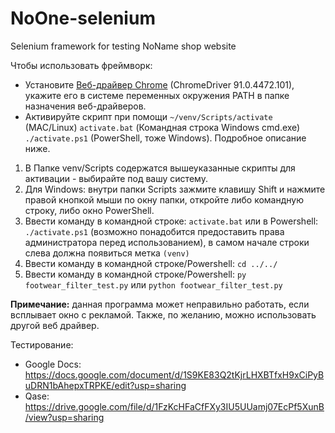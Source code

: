 # NoOne-selenium
 Selenium framework for testing NoName shop website

Чтобы использовать фреймворк:
- Установите [Веб-драйвер Chrome](https://chromedriver.chromium.org/downloads) (ChromeDriver 91.0.4472.101), укажите его в системе переменных окружения PATH в папке назначения веб-драйверов.
- Активируйте скрипт при помощи `~/venv/Scripts/activate` (MAC/Linux) `activate.bat` (Командная строка Windows cmd.exe) `./activate.ps1` (PowerShell, тоже Windows). Подробное описание ниже.

1. В Папке venv/Scripts содержатся вышеуказанные скрипты для активации - выбирайте под вашу систему.
2. Для Windows: внутри папки Scripts зажмите клавишу Shift и нажмите правой кнопкой мыши по окну папки, откройте либо командную строку, либо окно PowerShell.
3. Ввести команду в командной строке: `activate.bat` или в Powershell: `./activate.ps1` (возможно понадобится предоставить права администратора перед использованием), в самом начале строки слева должна появиться метка `(venv)`
4. Ввести команду в командной строке/Powershell: `cd ../../`
5. Ввести команду в командной строке/Powershell: `py footwear_filter_test.py` или `python footwear_filter_test.py`

**Примечание:** данная программа может неправильно работать, если всплывает окно с рекламой. Также, по желанию, можно использовать другой веб драйвер.

Тестирование:
- Google Docs: https://docs.google.com/document/d/1S9KE83Q2tKjrLHXBTfxH9xCiPyBuDRN1bAhepxTRPKE/edit?usp=sharing
- Qase: https://drive.google.com/file/d/1FzKcHFaCfFXy3IU5UUamj07EcPf5XunB/view?usp=sharing
